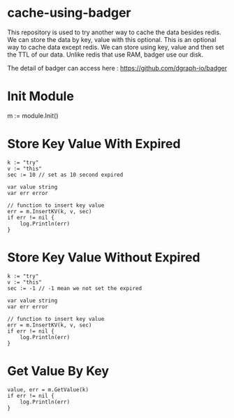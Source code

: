 # cache-using-badger
This repository is used to try another way to cache the data besides redis. 
We can store the data by key, value with this optional. This is an optional way to cache data except redis. 
We can store using key, value and then set the TTL of our data. 
Unlike redis that use RAM, badger use our disk. 

The detail of badger can access here : 
https://github.com/dgraph-io/badger


# Init Module
m := module.Init()

# Store Key Value With Expired
    k := "try"
	v := "this"
	sec := 10 // set as 10 second expired

	var value string
	var err error

	// function to insert key value
	err = m.InsertKV(k, v, sec)
	if err != nil {
		log.Println(err)
	}

# Store Key Value Without Expired
    k := "try"
	v := "this"
	sec := -1 // -1 mean we not set the expired

	var value string
	var err error

	// function to insert key value
	err = m.InsertKV(k, v, sec)
	if err != nil {
		log.Println(err)
	}


# Get Value By Key
	value, err = m.GetValue(k)
	if err != nil {
		log.Println(err)
	}

